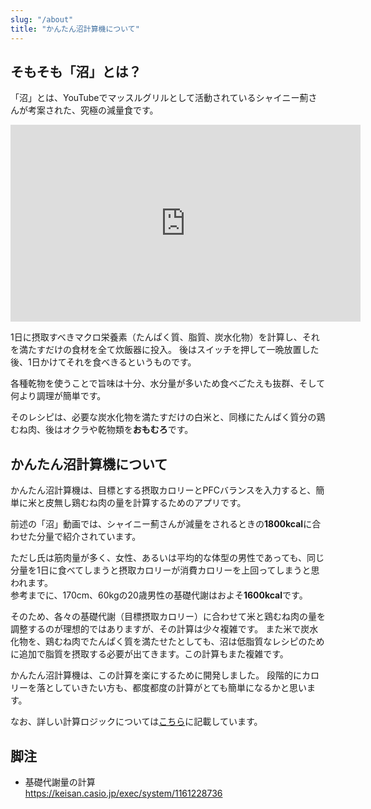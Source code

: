 ```yaml
---
slug: "/about"
title: "かんたん沼計算機について"
---
```


## そもそも「沼」とは？

「沼」とは、YouTubeでマッスルグリルとして活動されているシャイニー薊さんが考案された、究極の減量食です。

<iframe width="560" height="315" src="https://www.youtube.com/embed/NJtgQEXAjNI" frameborder="0" allow="accelerometer; autoplay; encrypted-media; gyroscope; picture-in-picture" allowfullscreen></iframe>

1日に摂取すべきマクロ栄養素（たんぱく質、脂質、炭水化物）を計算し、それを満たすだけの食材を全て炊飯器に投入。
後はスイッチを押して一晩放置した後、1日かけてそれを食べきるというものです。

各種乾物を使うことで旨味は十分、水分量が多いため食べごたえも抜群、そして何より調理が簡単です。

そのレシピは、必要な炭水化物を満たすだけの白米と、同様にたんぱく質分の鶏むね肉、後はオクラや乾物類を**おもむろ**です。


## かんたん沼計算機について

かんたん沼計算機は、目標とする摂取カロリーとPFCバランスを入力すると、簡単に米と皮無し鶏むね肉の量を計算するためのアプリです。

前述の「沼」動画では、シャイニー薊さんが減量をされるときの**1800kcal**に合わせた分量で紹介されています。

ただし氏は筋肉量が多く、女性、あるいは平均的な体型の男性であっても、同じ分量を1日に食べてしまうと摂取カロリーが消費カロリーを上回ってしまうと思われます。<br>
参考までに、170cm、60kgの20歳男性の基礎代謝はおよそ**1600kcal**です。

そのため、各々の基礎代謝（目標摂取カロリー）に合わせて米と鶏むね肉の量を調整するのが理想的ではありますが、その計算は少々複雑です。
また米で炭水化物を、鶏むね肉でたんぱく質を満たせたとしても、沼は低脂質なレシピのために追加で脂質を摂取する必要が出てきます。この計算もまた複雑です。

かんたん沼計算機は、この計算を楽にするために開発しました。
段階的にカロリーを落としていきたい方も、都度都度の計算がとても簡単になるかと思います。

なお、詳しい計算ロジックについては[こちら](/calc-procedure)に記載しています。


## 脚注

- 基礎代謝量の計算<br>
  https://keisan.casio.jp/exec/system/1161228736
